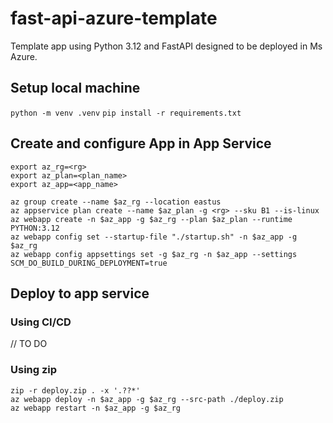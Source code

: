 # fast-api-azure-template
Template app using Python 3.12 and FastAPI designed to be deployed in Ms Azure.

## Setup local machine
`python -m venv .venv`
`pip install -r requirements.txt`

## Create and configure App in App Service
```
export az_rg=<rg>
export az_plan=<plan_name>
export az_app=<app_name>

az group create --name $az_rg --location eastus
az appservice plan create --name $az_plan -g <rg> --sku B1 --is-linux
az webapp create -n $az_app -g $az_rg --plan $az_plan --runtime PYTHON:3.12
az webapp config set --startup-file "./startup.sh" -n $az_app -g $az_rg
az webapp config appsettings set -g $az_rg -n $az_app --settings SCM_DO_BUILD_DURING_DEPLOYMENT=true
```

## Deploy to app service

### Using CI/CD
// TO DO

### Using zip
```
zip -r deploy.zip . -x '.??*'
az webapp deploy -n $az_app -g $az_rg --src-path ./deploy.zip
az webapp restart -n $az_app -g $az_rg
```
